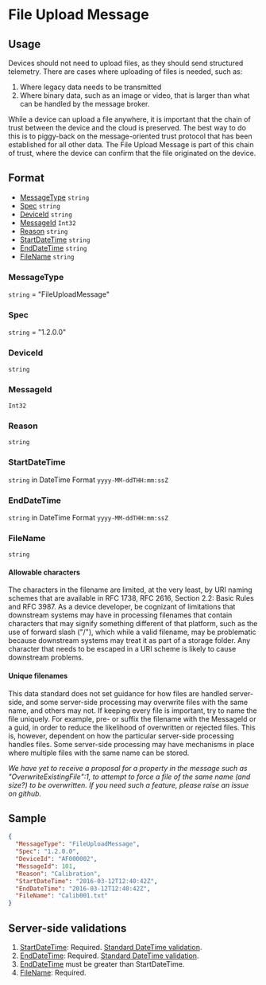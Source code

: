 # File Upload Message
## Usage
Devices should not need to upload files, as they should send structured telemetry. There are cases where uploading of files is needed, such as:
1.	Where legacy data needs to be transmitted
2.	Where binary data, such as an image or video, that is larger than what can be handled by the message broker.

While a device can upload a file anywhere, it is important that the chain of trust between the device and the cloud is preserved. The best way to do this is to piggy-back on the message-oriented trust protocol that has been established for all other data. The File Upload Message is part of this chain of trust, where the device can confirm that the file originated on the device.

## Format
* [MessageType](#messagetype) ```string```
* [Spec](#spec) ```string```
* [DeviceId](#deviceid) ```string```
* [MessageId](#messageid) ```Int32```
* [Reason](#reason) ```string```
* [StartDateTime](#startdatetime) ```string```
* [EndDateTime](#enddatetime) ```string```
* [FileName](#filename) ```string```

### MessageType
```string``` = "FileUploadMessage"
### Spec
```string``` = "1.2.0.0"
### DeviceId
```string``` 
### MessageId
```Int32```
### Reason
```string```
### StartDateTime
```string``` in DateTime Format ```yyyy-MM-ddTHH:mm:ssZ```
### EndDateTime
```string``` in DateTime Format ```yyyy-MM-ddTHH:mm:ssZ```
### FileName
```string```

#### Allowable characters
The characters in the filename are limited, at the very least, by URI naming schemes that are available in RFC 1738, RFC 2616, Section 2.2: Basic Rules and RFC 3987. As a device developer, be cognizant of limitations that downstream systems may have in processing filenames that contain characters that may signify something different of that platform, such as the use of forward slash ("/"), which while a valid filename, may be problematic because downstream systems may treat it as part of a storage folder. Any character that needs to be escaped in a URI scheme is likely to cause downstream problems.

#### Unique filenames
This data standard does not set guidance for how files are handled server-side, and some server-side processing may overwrite files with the same name, and others may not. If keeping every file is important, try to name the file uniquely. For example, pre- or suffix the filename with the MessageId or a guid, in order to reduce the likelihood of overwritten or rejected files. This is, however, dependent on how the particular server-side processing handles files. Some server-side processing may have mechanisms in place where multiple files with the same name can be stored.

_We have yet to receive a proposal for a property in the message such as "OverwriteExistingFile":1, to attempt to force a file of the same name (and size?) to be overwritten. If you need such a feature, please raise an issue on github._

## Sample
```JSON
{
  "MessageType": "FileUploadMessage",
  "Spec": "1.2.0.0",
  "DeviceId": "AF000002",
  "MessageId": 101,
  "Reason": "Calibration",
  "StartDateTime": "2016-03-12T12:40:42Z",
  "EndDateTime": "2016-03-12T12:40:42Z",
  "FileName": "Calib001.txt"
}
```

## Server-side validations
1.	[StartDateTime](#startdatetime): Required. [Standard DateTime validation](../00-UsageNotes/DateTime-Formatting.md#standardddateTimevalidation).
2.	[EndDateTime](#enddatetime): Required. [Standard DateTime validation](../00-UsageNotes/DateTime-Formatting.md#standardddateTimevalidation).
3.	[EndDateTime](#enddatetime) must be greater than StartDateTime.
4.	[FileName](#filename): Required.
